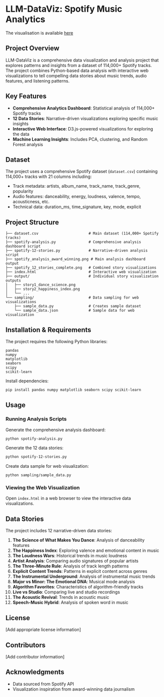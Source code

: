 # LLM-DataViz: Spotify Music Analytics
The visualisation is available [here](https://rishabhmakes.github.io/llm-dataviz/)

## Project Overview

LLM-DataViz is a comprehensive data visualization and analysis project that explores patterns and insights from a dataset of 114,000+ Spotify tracks. The project combines Python-based data analysis with interactive web visualizations to tell compelling data stories about music trends, audio features, and listening patterns.

## Key Features

- **Comprehensive Analytics Dashboard**: Statistical analysis of 114,000+ Spotify tracks
- **12 Data Stories**: Narrative-driven visualizations exploring specific music insights
- **Interactive Web Interface**: D3.js-powered visualizations for exploring the data
- **Machine Learning Insights**: Includes PCA, clustering, and Random Forest analysis

## Dataset

The project uses a comprehensive Spotify dataset (`dataset.csv`) containing 114,000+ tracks with 21 columns including:
- Track metadata: artists, album_name, track_name, track_genre, popularity
- Audio features: danceability, energy, loudness, valence, tempo, acousticness, etc.
- Technical data: duration_ms, time_signature, key, mode, explicit

## Project Structure

```
├── dataset.csv                       # Main dataset (114,000+ Spotify tracks)
├── spotify-analysis.py               # Comprehensive analysis dashboard script
├── spotify-12-stories.py             # Narrative-driven analysis script
├── spotify_analysis_award_winning.png # Main analysis dashboard output
├── spotify_12_stories_complete.png   # Combined story visualizations
├── index.html                        # Interactive web visualization
├── output/                           # Individual story visualization outputs
│   ├── story1_dance_science.png
│   ├── story2_happiness_index.png
│   └── ...
└── sampling/                         # Data sampling for web visualizations
    ├── sample_data.py                # Creates sample dataset
    └── sample_data.json              # Sample data for web visualization
```

## Installation & Requirements

The project requires the following Python libraries:
```
pandas
numpy
matplotlib
seaborn
scipy
scikit-learn
```

Install dependencies:
```bash
pip install pandas numpy matplotlib seaborn scipy scikit-learn
```

## Usage

### Running Analysis Scripts

Generate the comprehensive analysis dashboard:
```bash
python spotify-analysis.py
```

Generate the 12 data stories:
```bash
python spotify-12-stories.py
```

Create data sample for web visualization:
```bash
python sampling/sample_data.py
```

### Viewing the Web Visualization

Open `index.html` in a web browser to view the interactive data visualizations.

## Data Stories

The project includes 12 narrative-driven data stories:

1. **The Science of What Makes You Dance**: Analysis of danceability features
2. **The Happiness Index**: Exploring valence and emotional content in music
3. **The Loudness Wars**: Historical trends in music loudness
4. **Artist Analysis**: Comparing audio signatures of popular artists
5. **The Three-Minute Rule**: Analysis of track length patterns
6. **Explicit Content Trends**: Patterns in explicit content across genres
7. **The Instrumental Underground**: Analysis of instrumental music trends
8. **Major vs Minor: The Emotional DNA**: Musical mode analysis
9. **Algorithm Favorites**: Characteristics of algorithm-friendly tracks
10. **Live vs Studio**: Comparing live and studio recordings
11. **The Acoustic Revival**: Trends in acoustic music
12. **Speech-Music Hybrid**: Analysis of spoken word in music

## License

[Add appropriate license information]

## Contributors

[Add contributor information]

## Acknowledgments

- Data sourced from Spotify API
- Visualization inspiration from award-winning data journalism
